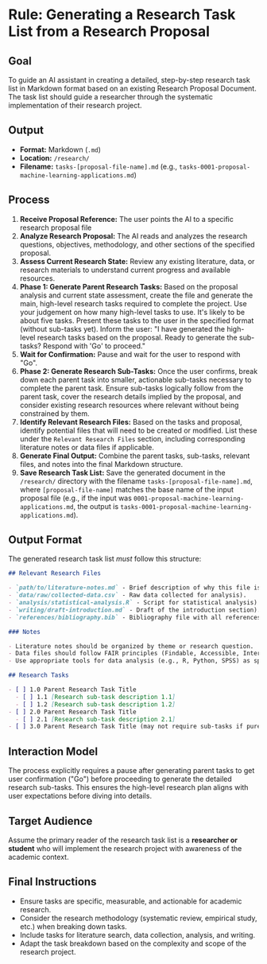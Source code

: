# Rule: Generating a Research Task List from a Research Proposal

## Goal

To guide an AI assistant in creating a detailed, step-by-step research task list in Markdown format based on an existing Research Proposal Document. The task list should guide a researcher through the systematic implementation of their research project.

## Output

- **Format:** Markdown (`.md`)
- **Location:** `/research/`
- **Filename:** `tasks-[proposal-file-name].md` (e.g., `tasks-0001-proposal-machine-learning-applications.md`)

## Process

1.  **Receive Proposal Reference:** The user points the AI to a specific research proposal file
2.  **Analyze Research Proposal:** The AI reads and analyzes the research questions, objectives, methodology, and other sections of the specified proposal.
3.  **Assess Current Research State:** Review any existing literature, data, or research materials to understand current progress and available resources.
4.  **Phase 1: Generate Parent Research Tasks:** Based on the proposal analysis and current state assessment, create the file and generate the main, high-level research tasks required to complete the project. Use your judgement on how many high-level tasks to use. It's likely to be about five tasks. Present these tasks to the user in the specified format (without sub-tasks yet). Inform the user: "I have generated the high-level research tasks based on the proposal. Ready to generate the sub-tasks? Respond with 'Go' to proceed."
5.  **Wait for Confirmation:** Pause and wait for the user to respond with "Go".
6.  **Phase 2: Generate Research Sub-Tasks:** Once the user confirms, break down each parent task into smaller, actionable sub-tasks necessary to complete the parent task. Ensure sub-tasks logically follow from the parent task, cover the research details implied by the proposal, and consider existing research resources where relevant without being constrained by them.
7.  **Identify Relevant Research Files:** Based on the tasks and proposal, identify potential files that will need to be created or modified. List these under the `Relevant Research Files` section, including corresponding literature notes or data files if applicable.
8.  **Generate Final Output:** Combine the parent tasks, sub-tasks, relevant files, and notes into the final Markdown structure.
9.  **Save Research Task List:** Save the generated document in the `/research/` directory with the filename `tasks-[proposal-file-name].md`, where `[proposal-file-name]` matches the base name of the input proposal file (e.g., if the input was `0001-proposal-machine-learning-applications.md`, the output is `tasks-0001-proposal-machine-learning-applications.md`).

## Output Format

The generated research task list _must_ follow this structure:

```markdown
## Relevant Research Files

- `path/to/literature-notes.md` - Brief description of why this file is relevant (e.g., Contains notes from key papers on machine learning applications).
- `data/raw/collected-data.csv` - Raw data collected for analysis).
- `analysis/statistical-analysis.R` - Script for statistical analysis).
- `writing/draft-introduction.md` - Draft of the introduction section).
- `references/bibliography.bib` - Bibliography file with all references).

### Notes

- Literature notes should be organized by theme or research question.
- Data files should follow FAIR principles (Findable, Accessible, Interoperable, Reusable).
- Use appropriate tools for data analysis (e.g., R, Python, SPSS) as specified in the methodology.

## Research Tasks

- [ ] 1.0 Parent Research Task Title
  - [ ] 1.1 [Research sub-task description 1.1]
  - [ ] 1.2 [Research sub-task description 1.2]
- [ ] 2.0 Parent Research Task Title
  - [ ] 2.1 [Research sub-task description 2.1]
- [ ] 3.0 Parent Research Task Title (may not require sub-tasks if purely organizational or preparatory)
```

## Interaction Model

The process explicitly requires a pause after generating parent tasks to get user confirmation ("Go") before proceeding to generate the detailed research sub-tasks. This ensures the high-level research plan aligns with user expectations before diving into details.

## Target Audience

Assume the primary reader of the research task list is a **researcher or student** who will implement the research project with awareness of the academic context.

## Final Instructions

- Ensure tasks are specific, measurable, and actionable for academic research.
- Consider the research methodology (systematic review, empirical study, etc.) when breaking down tasks.
- Include tasks for literature search, data collection, analysis, and writing.
- Adapt the task breakdown based on the complexity and scope of the research project.
